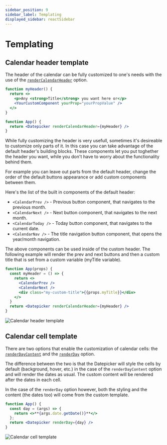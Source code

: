 ```yaml
---
sidebar_position: 9
sidebar_label: Templating
displayed_sidebar: reactSidebar
---
```


# Templating

## Calendar header template

The header of the calendar can be fully customized to one's needs with the use of the [`renderCalendarHeader`](api#renderer-renderCalendarHeader) option.

```jsx
function myHeader() {
  return <>
    <p>Any <strong>Title</strong> you want here or</p>
    <YourCustomComponent yourProp="yourPropValue" />
  </>
}

function App() {
  return <Datepicker renderCalendarHeader={myHeader} />
}
```

While fully customizing the header is very usefull, sometimes it's desireable to customize only parts of it. In this case you can take advantage of the default header's building blocks. These components let you put toghether the header you want, while you don't have to worry about the functionality behind them.

For example you can leave out parts from the default header, change the order of the default buttons appearance or add custom components between them.

Here's the list of the built in components of the default header:

- `<CalendarPrev />` - Previous button component, that navigates to the previous month.
- `<CalendarNext />` - Next button component, that navigates to the next month.
- `<CalendarToday />` - Today button component, that navigates to the current date.
- `<CalendarNav />` - The title navigation button component, that opens the year/month navigation.

The above components can be used inside of the custom header. The following example will render the prev and next buttons and then a custom title that is set from a custom variable (myTitle variable).

```jsx title="Custom header with default buttons"
function App(props) {
  const myHeader = () => {
    return <>
      <CalendarPrev />
      <CalendarNext />
      <div class="my-custom-title">{{props.myTitle}}</div>
    </>
  }
  return <Datepicker renderCalendarHeader={myHeader} />
}
```
![Calendar header template](/img/calendar-header-template.png)

## Calendar cell template

There are two options that enable the customization of calendar cells: the [`renderDayContent`](./api#renderer-renderDayContent) and the [`renderDay`](./api#renderer-renderDay) option.

The difference between the two is that the Datepicker will style the cells by default (background, hover, etc.) in the case of the `renderDayContent` option and will render the dates as usual. The custom content will be rendered after the dates in each cell.

In the case of the `renderDay` option however, both the styling and the content (the dates too) will come from the custom template.

```jsx title="Example of custom cells"
function App() {
  const day = (args) => {
    return <>**{args.date.getDate()}**</>
  };
  return <Datepicker renderDay={day} />
}
```
![Calendar cell template](/img/calendar-cell-template.png)
